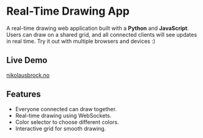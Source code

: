 # Real-Time Drawing App

A real-time drawing web application built with a **Python** and **JavaScript**. Users can draw on a shared grid, and all connected clients will see updates in real time. Try it out with multiple browsers and devices :)

## Live Demo
[nikolausbrock.no](https://nikolausbrock.no)


## Features
- Everyone connected can draw together.
- Real-time drawing using WebSockets.
- Color selector to choose different colors.
- Interactive grid for smooth drawing.
